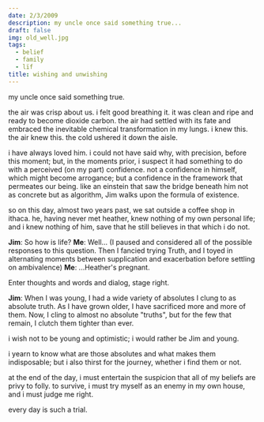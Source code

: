 ```yaml
---
date: 2/3/2009
description: my uncle once said something true...
draft: false
img: old_well.jpg
tags:
  - belief
  - family
  - lïf
title: wishing and unwishing
---
```


my uncle once said something true.

the air was crisp about us. i felt good breathing it. it was clean and ripe and ready to become dioxide carbon. the air had settled with its fate and embraced the inevitable chemical transformation in my lungs. i knew this. the air knew this. the cold ushered it down the aisle.

i have always loved him. i could not have said why, with precision, before this moment; but, in the moments prior, i suspect it had something to do with a perceived (on my part) confidence. not a confidence in himself, which might become arrogance; but a confidence in the framework that permeates our being. like an einstein that saw the bridge beneath him not as concrete but as algorithm, Jim walks upon the formula of existence.

so on this day, almost two years past, we sat outside a coffee shop in ithaca. he, having never met heather, knew nothing of my own personal life; and i knew nothing of him, save that he still believes in that which i do not.

**Jim**: So how is life?
**Me**: Well...
(I paused and considered all of the possible responses to this question. Then I fancied trying Truth, and I toyed in alternating moments between supplication and exacerbation before settling on ambivalence)
**Me**: ...Heather's pregnant.

Enter thoughts and words and dialog, stage right.

**Jim**: When I was young, I had a wide variety of absolutes I clung to as absolute truth. As I have grown older, I have sacrificed more and more of them. Now, I cling to almost no absolute "truths", but for the few that remain, I clutch them tighter than ever.

i wish not to be young and optimistic; i would rather be Jim and young.

i yearn to know what are those absolutes and what makes them indisposable; but i also thirst for the journey, whether i find them or not.

at the end of the day, i must entertain the suspicion that all of my beliefs are privy to folly. to survive, i must try myself as an enemy in my own house, and i must judge me right.

every day is such a trial.
